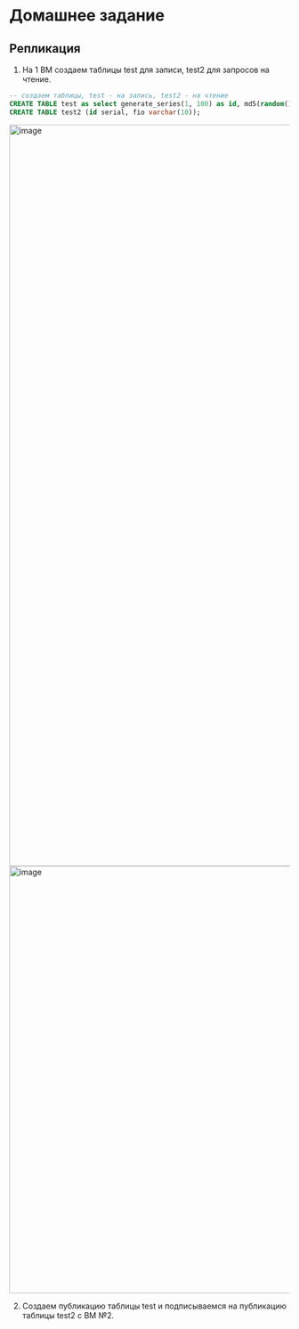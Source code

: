 # Домашнее задание
## Репликация

1. На 1 ВМ создаем таблицы test для записи, test2 для запросов на чтение.

```sql
-- создаем таблицы, test - на запись, test2 - на чтение
CREATE TABLE test as select generate_series(1, 100) as id, md5(random()::text)::char(10) as fio;
CREATE TABLE test2 (id serial, fio varchar(10));
```

<img width="1331" alt="image" src="https://github.com/Ayna5/otus_postgres/assets/42717899/4c92ec70-b010-460d-9423-ef1348b634c8">
<img width="767" alt="image" src="https://github.com/Ayna5/otus_postgres/assets/42717899/c1189560-cb49-4425-993f-ad32939b6227">

2. Создаем публикацию таблицы test и подписываемся на публикацию таблицы test2 с ВМ №2.

